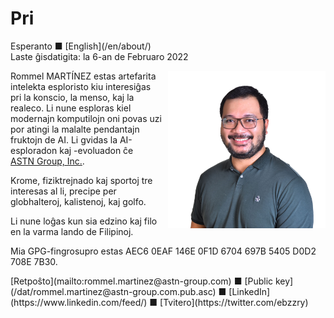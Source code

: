 Pri
===

<div class="center">Esperanto ■ [English](/en/about/)</div>
<div class="center">Laste ĝisdatigita: la 6-an de Februaro 2022</div>

<div>
<img src="/bil/ebzzry.webp" style="float: right; width: 50%; margin: 0px 0px 0px 10px">

Rommel MARTÍNEZ estas artefarita intelekta esploristo kiu interesiĝas pri la
konscio, la menso, kaj la realeco. Li nune esploras kiel modernajn komputilojn
oni povas uzi por atingi la malalte pendantajn fruktojn de AI. Li gvidas la
AI-esploradon kaj -evoluadon ĉe
[ASTN Group, Inc.](https://astn-group.com).

Krome, fiziktrejnado kaj sportoj tre interesas al li, precipe per globhalteroj,
kalistenoj, kaj golfo.

Li nune loĝas kun sia edzino kaj filo en la varma lando de Filipinoj.

Mia GPG-fingrosupro estas AEC6 0EAF 146E 0F1D 6704 697B 5405 D0D2 708E 7B30.
</div>
<div class="center">
[Retpoŝto](mailto:rommel.martinez@astn-group.com) ■ [Public key](/dat/rommel.martinez@astn-group.com.pub.asc) ■ [LinkedIn](https://www.linkedin.com/feed/) ■ [Tvitero](https://twitter.com/ebzzry)<br>
</div>
